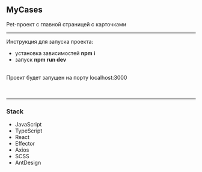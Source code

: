 ## MyCases
Pet-проект с главной страницей с карточками

---
Инструкция для запуска проекта: 

- установка зависимостей **npm i**
- запуск **npm run dev**
<br/>
Проект будет запущен на порту localhost:3000
<br/>
<br/>

<br/>

---
### Stack

- JavaScript
- TypeScript
- React
- Effector
- Axios
- SCSS
- AntDesign
